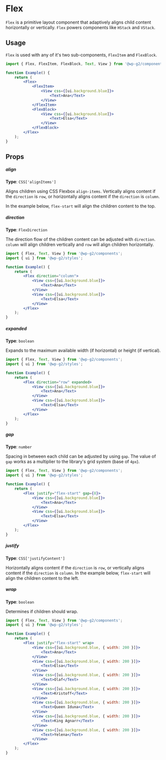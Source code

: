# Flex

`Flex` is a primitive layout component that adaptively aligns child content horizontally or vertically. `Flex` powers components like `HStack` and `VStack`.

## Usage

`Flex` is used with any of it's two sub-components, `FlexItem` and `FlexBlock`.

```jsx live
import { Flex, FlexItem, FlexBlock, Text, View } from '@wp-g2/components';

function Example() {
	return (
		<Flex>
			<FlexItem>
				<View css={[ui.background.blue]}>
					<Text>Ana</Text>
				</View>
			</FlexItem>
			<FlexBlock>
				<View css={[ui.background.blue]}>
					<Text>Elsa</Text>
				</View>
			</FlexBlock>
		</Flex>
	);
}
```

## Props

##### align

**Type**: `CSS['alignItems']`

Aligns children using CSS Flexbox `align-items`. Vertically aligns content if the `direction` is `row`, or horizontally aligns content if the `direction` is `column`.

In the example below, `flex-start` will align the children content to the top.

##### direction

**Type**: `FlexDirection`

The direction flow of the children content can be adjusted with `direction`. `column` will align children vertically and `row` will align children horizontally.

```jsx live
import { Flex, Text, View } from '@wp-g2/components';
import { ui } from '@wp-g2/styles';

function Example() {
	return (
		<Flex direction="column">
			<View css={[ui.background.blue]}>
				<Text>Ana</Text>
			</View>
			<View css={[ui.background.blue]}>
				<Text>Elsa</Text>
			</View>
		</Flex>
	);
}
```

##### expanded

**Type**: `boolean`

Expands to the maximum available width (if horizontal) or height (if vertical).

```jsx live
import { Flex, Text, View } from '@wp-g2/components';
import { ui } from '@wp-g2/styles';

function Example() {
	return (
		<Flex direction="row" expanded>
			<View css={[ui.background.blue]}>
				<Text>Ana</Text>
			</View>
			<View css={[ui.background.blue]}>
				<Text>Elsa</Text>
			</View>
		</Flex>
	);
}
```

##### gap

**Type**: `number`

Spacing in between each child can be adjusted by using `gap`. The value of `gap` works as a multiplier to the library's grid system (base of `4px`).

```jsx live
import { Flex, Text, View } from '@wp-g2/components';
import { ui } from '@wp-g2/styles';

function Example() {
	return (
		<Flex justify="flex-start" gap={8}>
			<View css={[ui.background.blue]}>
				<Text>Ana</Text>
			</View>
			<View css={[ui.background.blue]}>
				<Text>Elsa</Text>
			</View>
		</Flex>
	);
}
```

##### justify

**Type**: `CSS['justifyContent']`

Horizontally aligns content if the `direction` is `row`, or vertically aligns content if the `direction` is `column`.
In the example below, `flex-start` will align the children content to the left.

##### wrap

**Type**: `boolean`

Determines if children should wrap.

```jsx live
import { Flex, Text, View } from '@wp-g2/components';
import { ui } from '@wp-g2/styles';

function Example() {
	return (
		<Flex justify="flex-start" wrap>
			<View css={[ui.background.blue, { width: 200 }]}>
				<Text>Ana</Text>
			</View>
			<View css={[ui.background.blue, { width: 200 }]}>
				<Text>Elsa</Text>
			</View>
			<View css={[ui.background.blue, { width: 200 }]}>
				<Text>Olaf</Text>
			</View>
			<View css={[ui.background.blue, { width: 200 }]}>
				<Text>Kristoff</Text>
			</View>
			<View css={[ui.background.blue, { width: 200 }]}>
				<Text>Queen Iduna</Text>
			</View>
			<View css={[ui.background.blue, { width: 200 }]}>
				<Text>King Agnarr</Text>
			</View>
			<View css={[ui.background.blue, { width: 200 }]}>
				<Text>Yelena</Text>
			</View>
		</Flex>
	);
}
```
